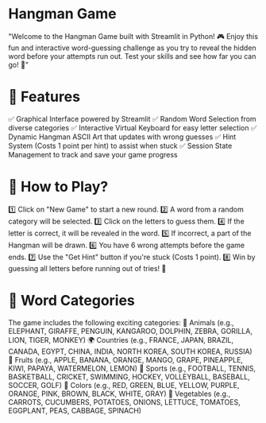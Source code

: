 # Hangman Game 
"Welcome to the Hangman Game built with Streamlit in Python! 🎮 Enjoy this fun and interactive word-guessing challenge as you try to reveal the hidden word before your attempts run out. Test your skills and see how far you can go! 🚀"
# 📌 Features
✅ Graphical Interface powered by Streamlit
✅ Random Word Selection from diverse categories
✅ Interactive Virtual Keyboard for easy letter selection
✅ Dynamic Hangman ASCII Art that updates with wrong guesses
✅ Hint System (Costs 1 point per hint) to assist when stuck
✅ Session State Management to track and save your game progress

# 📜 How to Play?
1️⃣ Click on "New Game" to start a new round.
2️⃣ A word from a random category will be selected.
3️⃣ Click on the letters to guess them.
4️⃣ If the letter is correct, it will be revealed in the word.
5️⃣ If incorrect, a part of the Hangman will be drawn.
6️⃣ You have 6 wrong attempts before the game ends.
7️⃣ Use the "Get Hint" button if you're stuck (Costs 1 point).
8️⃣ Win by guessing all letters before running out of tries! 🎉

# 📜 Word Categories
The game includes the following exciting categories:
🦁 Animals (e.g., ELEPHANT, GIRAFFE, PENGUIN, KANGAROO, DOLPHIN, ZEBRA, GORILLA, LION, TIGER, MONKEY)
🌍 Countries (e.g., FRANCE, JAPAN, BRAZIL, CANADA, EGYPT, CHINA, INDIA, NORTH KOREA, SOUTH KOREA, RUSSIA)
🍏 Fruits (e.g., APPLE, BANANA, ORANGE, MANGO, GRAPE, PINEAPPLE, KIWI, PAPAYA, WATERMELON, LEMON)
🏀 Sports (e.g., FOOTBALL, TENNIS, BASKETBALL, CRICKET, SWIMMING, HOCKEY, VOLLEYBALL, BASEBALL, SOCCER, GOLF)
🎨 Colors (e.g., RED, GREEN, BLUE, YELLOW, PURPLE, ORANGE, PINK, BROWN, BLACK, WHITE, GRAY)
🥕 Vegetables (e.g., CARROTS, CUCUMBERS, POTATOES, ONIONS, LETTUCE, TOMATOES, EGGPLANT, PEAS, CABBAGE, SPINACH)
